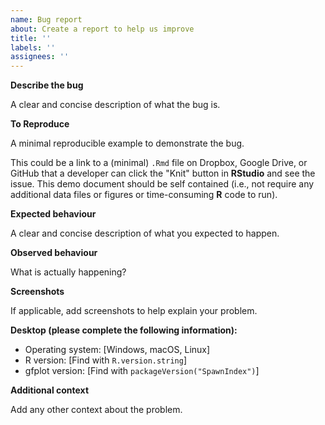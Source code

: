 ```yaml
---
name: Bug report
about: Create a report to help us improve
title: ''
labels: ''
assignees: ''
---
```


**Describe the bug**

A clear and concise description of what the bug is.

**To Reproduce**

A minimal reproducible example to demonstrate the bug.

This could be a link to a (minimal) `.Rmd` file on
Dropbox, Google Drive, or GitHub
that a developer can click the "Knit" button in **RStudio** and see the issue.
This demo document should be self contained
(i.e., not require any additional data files or figures or
time-consuming **R** code to run).

**Expected behaviour**

A clear and concise description of what you expected to happen.

**Observed behaviour**

What is actually happening?

**Screenshots**

If applicable, add screenshots to help explain your problem.

**Desktop (please complete the following information):**

 - Operating system: [Windows, macOS, Linux]
 - R version: [Find with `R.version.string`]
 - gfplot version: [Find with `packageVersion("SpawnIndex")`]

**Additional context**

Add any other context about the problem.
